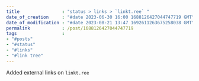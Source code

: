 ```yaml
---
title                : "status > links > `linkt.ree` "
date_of_creation     : "#date 2023-06-30 16:00 1688126427044747719 GMT"
date_of_modification : "#date 2023-08-21 13:47 1692611263675258038 GMT"
permalink            : /post/1688126427044747719
tags                 :
- "#posts"
- "#status"
- "#links"
- "#link tree"
---
```


Added external links on `linkt.ree` 



